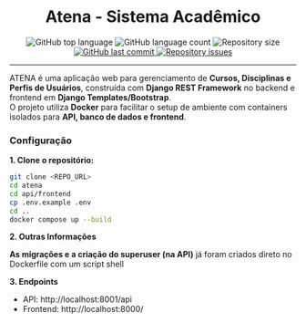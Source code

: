 <h1 align="center">
  Atena - Sistema Acadêmico
</h1>

<div align="center">
  <img alt="GitHub top language" src="https://img.shields.io/github/languages/top/saulojustiniano1/atena.svg" />
  
  <img alt="GitHub language count" src="https://img.shields.io/github/languages/count/saulojustiniano1/atena.svg" />
  
  <img alt="Repository size" src="https://img.shields.io/github/repo-size/saulojustiniano1/atena.svg" />

  <a href="https://github.com/saulojustiniano1/atena/commits/master">
    <img alt="GitHub last commit" src="https://img.shields.io/github/last-commit/saulojustiniano1/atena.svg" />
  </a>
  
  <a href="https://github.com/saulojustiniano1/atena/issues">
    <img alt="Repository issues" src="https://img.shields.io/github/issues/saulojustiniano1/atena.svg" />
  </a>
</div>

---

ATENA é uma aplicação web para gerenciamento de **Cursos, Disciplinas e Perfis de Usuários**, construída com **Django REST Framework** no backend e frontend em **Django Templates/Bootstrap**.  
O projeto utiliza **Docker** para facilitar o setup de ambiente com containers isolados para **API, banco de dados e frontend**.

### Configuração

**1. Clone o repositório:**

```bash
git clone <REPO_URL>
cd atena
cd api/frontend
cp .env.example .env
cd ..
docker compose up --build
```

**2. Outras Informações**

**As migrações e a criação do superuser (na API)** já foram criados direto no Dockerfile com um script shell

**3. Endpoints**

- API: http://localhost:8001/api
- Frontend: http://localhost:8000/

